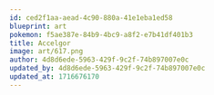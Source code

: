 ```yaml
---
id: ced2f1aa-aead-4c90-880a-41e1eba1ed58
blueprint: art
pokemon: f5ae387e-84b9-4bc9-a8f2-e7b41df401b3
title: Accelgor
image: art/617.png
author: 4d8d6ede-5963-429f-9c2f-74b897007e0c
updated_by: 4d8d6ede-5963-429f-9c2f-74b897007e0c
updated_at: 1716676170
---
```

